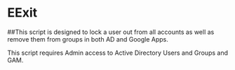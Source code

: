 # EExit
##This script is designed to lock a user out from all accounts as well as remove them from groups in both AD and Google Apps. 

This script requires Admin access to Active Directory Users and Groups and GAM.
